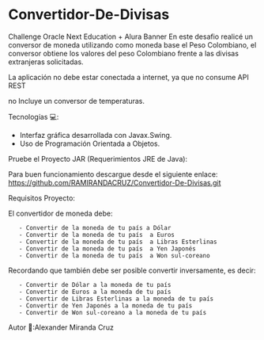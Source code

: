 # Convertidor-De-Divisas
Challenge Oracle Next Education + Alura Banner
En este desafio realicé un conversor de moneda utilizando como moneda base el Peso Colombiano, el conversor obtiene los valores del peso Colombiano frente a las divisas extranjeras solicitadas.

La aplicación no debe estar conectada a internet, ya que no consume  API REST 


no Incluye un conversor de temperaturas.


Tecnologías 💻:



- Interfaz gráfica desarrollada con Javax.Swing.
- Uso de Programación Orientada a Objetos.




Pruebe el Proyecto JAR (Requerimientos JRE de Java):

Para buen funcionamiento descargue desde el siguiente enlace:
https://github.com/RAMIRANDACRUZ/Convertidor-De-Divisas.git




Requisitos Proyecto:

El convertidor de moneda debe:

       - Convertir de la moneda de tu país a Dólar
       - Convertir de la moneda de tu país  a Euros
       - Convertir de la moneda de tu país  a Libras Esterlinas
       - Convertir de la moneda de tu país  a Yen Japonés
       - Convertir de la moneda de tu país  a Won sul-coreano
Recordando que también debe ser posible convertir inversamente, es decir:

       - Convertir de Dólar a la moneda de tu país
       - Convertir de Euros a la moneda de tu país
       - Convertir de Libras Esterlinas a la moneda de tu país
       - Convertir de Yen Japonés a la moneda de tu país
       - Convertir de Won sul-coreano a la moneda de tu país

Autor 🧑:Alexander Miranda Cruz
